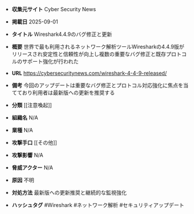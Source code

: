 - **収集元サイト**
Cyber Security News

- **掲載日**
2025-09-01

- **タイトル**
Wireshark4.4.9のバグ修正と更新

- **概要**
世界で最も利用されるネットワーク解析ツールWiresharkの4.4.9版がリリースされ安定性と信頼性が向上し複数の重要なバグ修正と既存プロトコルのサポート強化が行われた

- **URL**
https://cybersecuritynews.com/wireshark-4-4-9-released/

- **備考**
今回のアップデートは重要なバグ修正とプロトコル対応強化に焦点を当てており利用者は最新版への更新を推奨する

- **分類**
[[注意喚起]]

- **組織名**
N/A

- **業種**
N/A

- **攻撃手口**
[[その他]]

- **攻撃影響**
N/A

- **脅威アクター**
N/A

- **原因**
不明

- **対処方法**
最新版への更新推奨と継続的な監視強化

- **ハッシュタグ**
#Wireshark #ネットワーク解析 #セキュリティアップデート
